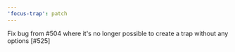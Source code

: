 ```yaml
---
'focus-trap': patch
---
```


Fix bug from #504 where it's no longer possible to create a trap without any options [#525]
